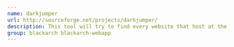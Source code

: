```yaml
---
name: darkjumper
url: http://sourceforge.net/projects/darkjumper/
description: This tool will try to find every website that host at the same server at your target.
group: blackarch blackarch-webapp
---
```

